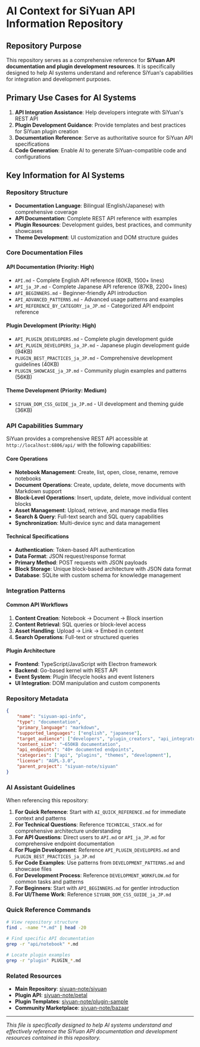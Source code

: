 # AI Context for SiYuan API Information Repository

## Repository Purpose

This repository serves as a comprehensive reference for **SiYuan API documentation and plugin development resources**. It is specifically designed to help AI systems understand and reference SiYuan's capabilities for integration and development purposes.

## Primary Use Cases for AI Systems

1. **API Integration Assistance**: Help developers integrate with SiYuan's REST API
2. **Plugin Development Guidance**: Provide templates and best practices for SiYuan plugin creation
3. **Documentation Reference**: Serve as authoritative source for SiYuan API specifications
4. **Code Generation**: Enable AI to generate SiYuan-compatible code and configurations

## Key Information for AI Systems

### Repository Structure
- **Documentation Language**: Bilingual (English/Japanese) with comprehensive coverage
- **API Documentation**: Complete REST API reference with examples
- **Plugin Resources**: Development guides, best practices, and community showcases
- **Theme Development**: UI customization and DOM structure guides

### Core Documentation Files

#### API Documentation (Priority: High)
- `API.md` - Complete English API reference (60KB, 1500+ lines)
- `API_ja_JP.md` - Complete Japanese API reference (87KB, 2200+ lines)
- `API_BEGINNERS.md` - Beginner-friendly API introduction
- `API_ADVANCED_PATTERNS.md` - Advanced usage patterns and examples
- `API_REFERENCE_BY_CATEGORY_ja_JP.md` - Categorized API endpoint reference

#### Plugin Development (Priority: High)
- `API_PLUGIN_DEVELOPERS.md` - Complete plugin development guide
- `API_PLUGIN_DEVELOPERS_ja_JP.md` - Japanese plugin development guide (94KB)
- `PLUGIN_BEST_PRACTICES_ja_JP.md` - Comprehensive development guidelines (40KB)
- `PLUGIN_SHOWCASE_ja_JP.md` - Community plugin examples and patterns (56KB)

#### Theme Development (Priority: Medium)
- `SIYUAN_DOM_CSS_GUIDE_ja_JP.md` - UI development and theming guide (36KB)

### API Capabilities Summary

SiYuan provides a comprehensive REST API accessible at `http://localhost:6806/api/` with the following capabilities:

#### Core Operations
- **Notebook Management**: Create, list, open, close, rename, remove notebooks
- **Document Operations**: Create, update, delete, move documents with Markdown support
- **Block-Level Operations**: Insert, update, delete, move individual content blocks
- **Asset Management**: Upload, retrieve, and manage media files
- **Search & Query**: Full-text search and SQL query capabilities
- **Synchronization**: Multi-device sync and data management

#### Technical Specifications
- **Authentication**: Token-based API authentication
- **Data Format**: JSON request/response format
- **Primary Method**: POST requests with JSON payloads
- **Block Storage**: Unique block-based architecture with JSON data format
- **Database**: SQLite with custom schema for knowledge management

### Integration Patterns

#### Common API Workflows
1. **Content Creation**: Notebook → Document → Block insertion
2. **Content Retrieval**: SQL queries or block-level access
3. **Asset Handling**: Upload → Link → Embed in content
4. **Search Operations**: Full-text or structured queries

#### Plugin Architecture
- **Frontend**: TypeScript/JavaScript with Electron framework
- **Backend**: Go-based kernel with REST API
- **Event System**: Plugin lifecycle hooks and event listeners
- **UI Integration**: DOM manipulation and custom components

### Repository Metadata

```json
{
    "name": "siyuan-api-info",
    "type": "documentation",
    "primary_language": "markdown",
    "supported_languages": ["english", "japanese"],
    "target_audience": ["developers", "plugin_creators", "api_integrators"],
    "content_size": "~650KB documentation",
    "api_endpoints": "40+ documented endpoints",
    "categories": ["api", "plugins", "themes", "development"],
    "license": "AGPL-3.0",
    "parent_project": "siyuan-note/siyuan"
}
```

### AI Assistant Guidelines

When referencing this repository:

1. **For Quick Reference**: Start with `AI_QUICK_REFERENCE.md` for immediate context and patterns
2. **For Technical Questions**: Reference `TECHNICAL_STACK.md` for comprehensive architecture understanding
3. **For API Questions**: Direct users to `API.md` or `API_ja_JP.md` for comprehensive endpoint documentation
4. **For Plugin Development**: Reference `API_PLUGIN_DEVELOPERS.md` and `PLUGIN_BEST_PRACTICES_ja_JP.md`
5. **For Code Examples**: Use patterns from `DEVELOPMENT_PATTERNS.md` and showcase files
6. **For Development Process**: Reference `DEVELOPMENT_WORKFLOW.md` for common tasks and patterns
7. **For Beginners**: Start with `API_BEGINNERS.md` for gentler introduction
8. **For UI/Theme Work**: Reference `SIYUAN_DOM_CSS_GUIDE_ja_JP.md`

### Quick Reference Commands

```bash
# View repository structure
find . -name "*.md" | head -20

# Find specific API documentation
grep -r "api/notebook" *.md

# Locate plugin examples
grep -r "plugin" PLUGIN_*.md
```

### Related Resources

- **Main Repository**: [siyuan-note/siyuan](https://github.com/siyuan-note/siyuan)
- **Plugin API**: [siyuan-note/petal](https://github.com/siyuan-note/petal)
- **Plugin Templates**: [siyuan-note/plugin-sample](https://github.com/siyuan-note/plugin-sample)
- **Community Marketplace**: [siyuan-note/bazaar](https://github.com/siyuan-note/bazaar)

---

*This file is specifically designed to help AI systems understand and effectively reference the SiYuan API documentation and development resources contained in this repository.*